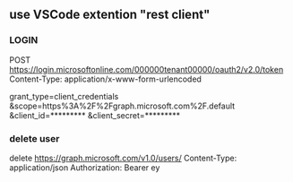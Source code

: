 ## use VSCode extention "rest client"

### LOGIN
POST https://login.microsoftonline.com/000000tenant00000/oauth2/v2.0/token
Content-Type: application/x-www-form-urlencoded

grant_type=client_credentials
&scope=https%3A%2F%2Fgraph.microsoft.com%2F.default
&client_id=*********
&client_secret=*********



### delete user

delete https://graph.microsoft.com/v1.0/users/<objectid>
Content-Type: application/json
Authorization: Bearer ey
